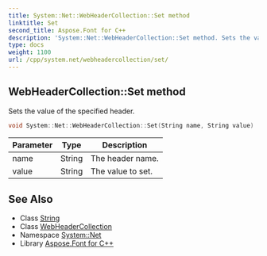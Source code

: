 ```yaml
---
title: System::Net::WebHeaderCollection::Set method
linktitle: Set
second_title: Aspose.Font for C++
description: 'System::Net::WebHeaderCollection::Set method. Sets the value of the specified header in C++.'
type: docs
weight: 1100
url: /cpp/system.net/webheadercollection/set/
---
```

## WebHeaderCollection::Set method


Sets the value of the specified header.

```cpp
void System::Net::WebHeaderCollection::Set(String name, String value)
```


| Parameter | Type | Description |
| --- | --- | --- |
| name | String | The header name. |
| value | String | The value to set. |

## See Also

* Class [String](../../../system/string/)
* Class [WebHeaderCollection](../)
* Namespace [System::Net](../../)
* Library [Aspose.Font for C++](../../../)
